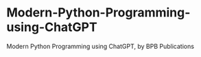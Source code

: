 # Modern-Python-Programming-using-ChatGPT
Modern Python Programming using ChatGPT, by BPB Publications
